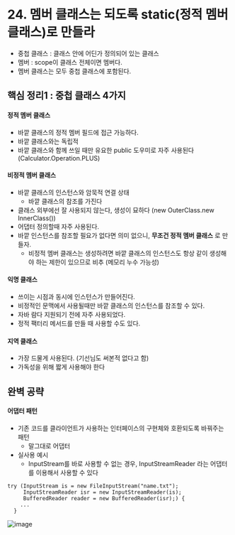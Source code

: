 # 24. 멤버 클래스는 되도록 static(정적 멤버 클래스)로 만들라
 * 중첩 클래스 : 클래스 안에 어딘가 정의되어 있는 클래스
 * 멤버 : scope이 클래스 전체이면 멤버다.
 * 멤버 클래스는 모두 중첩 클래스에 포함된다.

## 핵심 정리1 : 중첩 클래스 4가지
#### 정적 멤버 클래스
 * 바깥 클래스의 정적 멤버 필드에 접근 가능하다.
 * 바깥 클래스와는 독립적
 * 바깥 클래스와 함께 쓰일 때만 유요한 public 도우미로 자주 사용된다 (Calculator.Operation.PLUS)
#### 비정적 멤버 클래스
 * 바깥 클래스의 인스턴스와 암묵적 연결 상태
   * 바깥 클래스의 참조를 가진다
 * 클래스 외부에선 잘 사용되지 않는다, 생성이 묘하다 (new OuterClass.new InnerClass())
 * 어댑터 정의할때 자주 사용된다.
 * 바깥 인스턴스를 참조할 필요가 없다면 의미 없으니, **무조건 정적 멤버 클래스** 로 만들자.
    * 비정적 멤버 클래스는 생성하려면 바깥 클래스의 인스턴스도 항상 같이 생성해야 하는 제한이 있으므로 비추 (메모리 누수 가능성)
#### 익명 클래스
 * 쓰이는 시점과 동시에 인스턴스가 만들어진다.
 * 비정적인 문맥에서 사용될때만 바깥 클래스의 인스턴스를 참조할 수 있다.
 * 자바 람다 지원되기 전에 자주 사용되었다.
 * 정적 팩터리 메서드를 만들 때 사용할 수도 있다.
#### 지역 클래스
 * 가장 드물게 사용된다. (기선님도 써본적 없다고 함)
 * 가독성을 위해 짧게 사용해야 한다

## 완벽 공략
#### 어댑터 패턴
 * 기존 코드를 클라이언트가 사용하는 인터페이스의 구현체와 호환되도록 바꿔주는 패턴
    * 말그대로 어댑터
 * 실사용 예시
    * InputStream를 바로 사용할 수 없는 경우, InputStreamReader 라는 어댑터를 이용해서 사용할 수 있다
```
try (InputStream is = new FileInputStream("name.txt");
     InputStreamReader isr = new InputStreamReader(is);
     BufferedReader reader = new BufferedReader(isr);) {
    ...
  }
```

![image](https://github.com/jaehleeee/study-docs/assets/48814463/b69050ed-7090-48f4-8d7e-c68749c87416)

